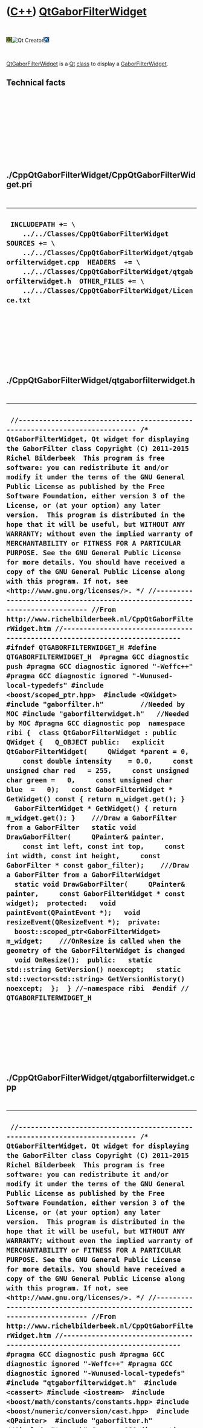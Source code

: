 



 

 

 

 

 

([C++](Cpp.htm)) [QtGaborFilterWidget](CppQtGaborFilterWidget.htm)
==================================================================

 

![Qt](PicQt.png)![Qt
Creator](PicQtCreator.png)![Lubuntu](PicLubuntu.png)

 

[QtGaborFilterWidget](CppQtGaborFilterWidget.htm) is a [Qt](CppQt.htm)
[class](CppClass.htm) to display a
[GaborFilterWidget](CppGaborFilterWidget.htm).

Technical facts
---------------

 

 

 

 

 

 

./CppQtGaborFilterWidget/CppQtGaborFilterWidget.pri
---------------------------------------------------

 

  --------------------------------------------------------------------------------------------------------------------------------------------------------------------------------------------------------------------------------------------------------------------------------------------------
  ` INCLUDEPATH += \     ../../Classes/CppQtGaborFilterWidget  SOURCES += \     ../../Classes/CppQtGaborFilterWidget/qtgaborfilterwidget.cpp  HEADERS  += \     ../../Classes/CppQtGaborFilterWidget/qtgaborfilterwidget.h  OTHER_FILES += \     ../../Classes/CppQtGaborFilterWidget/Licence.txt`
  --------------------------------------------------------------------------------------------------------------------------------------------------------------------------------------------------------------------------------------------------------------------------------------------------

 

 

 

 

 

./CppQtGaborFilterWidget/qtgaborfilterwidget.h
----------------------------------------------

 

  ------------------------------------------------------------------------------------------------------------------------------------------------------------------------------------------------------------------------------------------------------------------------------------------------------------------------------------------------------------------------------------------------------------------------------------------------------------------------------------------------------------------------------------------------------------------------------------------------------------------------------------------------------------------------------------------------------------------------------------------------------------------------------------------------------------------------------------------------------------------------------------------------------------------------------------------------------------------------------------------------------------------------------------------------------------------------------------------------------------------------------------------------------------------------------------------------------------------------------------------------------------------------------------------------------------------------------------------------------------------------------------------------------------------------------------------------------------------------------------------------------------------------------------------------------------------------------------------------------------------------------------------------------------------------------------------------------------------------------------------------------------------------------------------------------------------------------------------------------------------------------------------------------------------------------------------------------------------------------------------------------------------------------------------------------------------------------------------------------------------------------------------------------------------------------------------------------------------------------------------------------------------------------------------------------------------------------------------------------------------------------------------------------------------------------------------------------------------------------------------------------------------------------------------------------------------------------------------------------------------------------------------------------------------------------------------------------
  ` //--------------------------------------------------------------------------- /* QtGaborFilterWidget, Qt widget for displaying the GaborFilter class Copyright (C) 2011-2015 Richel Bilderbeek  This program is free software: you can redistribute it and/or modify it under the terms of the GNU General Public License as published by the Free Software Foundation, either version 3 of the License, or (at your option) any later version.  This program is distributed in the hope that it will be useful, but WITHOUT ANY WARRANTY; without even the implied warranty of MERCHANTABILITY or FITNESS FOR A PARTICULAR PURPOSE. See the GNU General Public License for more details. You should have received a copy of the GNU General Public License along with this program. If not, see <http://www.gnu.org/licenses/>. */ //--------------------------------------------------------------------------- //From http://www.richelbilderbeek.nl/CppQtGaborFilterWidget.htm //--------------------------------------------------------------------------- #ifndef QTGABORFILTERWIDGET_H #define QTGABORFILTERWIDGET_H  #pragma GCC diagnostic push #pragma GCC diagnostic ignored "-Weffc++" #pragma GCC diagnostic ignored "-Wunused-local-typedefs" #include <boost/scoped_ptr.hpp>  #include <QWidget>  #include "gaborfilter.h"         //Needed by MOC #include "gaborfilterwidget.h"   //Needed by MOC #pragma GCC diagnostic pop  namespace ribi {  class QtGaborFilterWidget : public QWidget {   Q_OBJECT public:   explicit QtGaborFilterWidget(     QWidget *parent = 0,     const double intensity    = 0.0,     const unsigned char red   = 255,     const unsigned char green =   0,     const unsigned char blue  =   0);   const GaborFilterWidget * GetWidget() const { return m_widget.get(); }   GaborFilterWidget * GetWidget() { return m_widget.get(); }    ///Draw a GaborFilter from a GaborFilter   static void DrawGaborFilter(     QPainter& painter,     const int left, const int top,     const int width, const int height,     const GaborFilter * const gabor_filter);    ///Draw a GaborFilter from a GaborFilterWidget   static void DrawGaborFilter(     QPainter& painter,     const GaborFilterWidget * const widget);  protected:   void paintEvent(QPaintEvent *);   void resizeEvent(QResizeEvent *);  private:   boost::scoped_ptr<GaborFilterWidget> m_widget;    ///OnResize is called when the geometry of the GaborFilterWidget is changed   void OnResize();  public:   static std::string GetVersion() noexcept;   static std::vector<std::string> GetVersionHistory() noexcept;  };  } //~namespace ribi  #endif // QTGABORFILTERWIDGET_H`
  ------------------------------------------------------------------------------------------------------------------------------------------------------------------------------------------------------------------------------------------------------------------------------------------------------------------------------------------------------------------------------------------------------------------------------------------------------------------------------------------------------------------------------------------------------------------------------------------------------------------------------------------------------------------------------------------------------------------------------------------------------------------------------------------------------------------------------------------------------------------------------------------------------------------------------------------------------------------------------------------------------------------------------------------------------------------------------------------------------------------------------------------------------------------------------------------------------------------------------------------------------------------------------------------------------------------------------------------------------------------------------------------------------------------------------------------------------------------------------------------------------------------------------------------------------------------------------------------------------------------------------------------------------------------------------------------------------------------------------------------------------------------------------------------------------------------------------------------------------------------------------------------------------------------------------------------------------------------------------------------------------------------------------------------------------------------------------------------------------------------------------------------------------------------------------------------------------------------------------------------------------------------------------------------------------------------------------------------------------------------------------------------------------------------------------------------------------------------------------------------------------------------------------------------------------------------------------------------------------------------------------------------------------------------------------------------------------

 

 

 

 

 

./CppQtGaborFilterWidget/qtgaborfilterwidget.cpp
------------------------------------------------

 

  ---------------------------------------------------------------------------------------------------------------------------------------------------------------------------------------------------------------------------------------------------------------------------------------------------------------------------------------------------------------------------------------------------------------------------------------------------------------------------------------------------------------------------------------------------------------------------------------------------------------------------------------------------------------------------------------------------------------------------------------------------------------------------------------------------------------------------------------------------------------------------------------------------------------------------------------------------------------------------------------------------------------------------------------------------------------------------------------------------------------------------------------------------------------------------------------------------------------------------------------------------------------------------------------------------------------------------------------------------------------------------------------------------------------------------------------------------------------------------------------------------------------------------------------------------------------------------------------------------------------------------------------------------------------------------------------------------------------------------------------------------------------------------------------------------------------------------------------------------------------------------------------------------------------------------------------------------------------------------------------------------------------------------------------------------------------------------------------------------------------------------------------------------------------------------------------------------------------------------------------------------------------------------------------------------------------------------------------------------------------------------------------------------------------------------------------------------------------------------------------------------------------------------------------------------------------------------------------------------------------------------------------------------------------------------------------------------------------------------------------------------------------------------------------------------------------------------------------------------------------------------------------------------------------------------------------------------------------------------------------------------------------------------------------------------------------------------------------------------------------------------------------------------------------------------------------------------------------------------------------------------------------------------------------------------------------------------------------------------------------------------------------------------------------------------------------------------------------------------------------------------------------------------------------------------------------------------------------------------------------------------------------------------------------------------------------------------------------------------------------------------------------------------------------------------------------------------------------------------------------------------------------------------------------------------------------------------------------------------------------------------------------------------------------------------------------------------------------------------------------------------------------------------------------------------------------------------------------------------------------------------------------------------------------------------------------------------------------------------------------------------------------------------------------------------------------------------------------------------------------------------------------------------------------------------------------------------------------------------------------------------------------------------------------------------------------------------------------------------------------------------
  ` //--------------------------------------------------------------------------- /* QtGaborFilterWidget, Qt widget for displaying the GaborFilter class Copyright (C) 2011-2015 Richel Bilderbeek  This program is free software: you can redistribute it and/or modify it under the terms of the GNU General Public License as published by the Free Software Foundation, either version 3 of the License, or (at your option) any later version.  This program is distributed in the hope that it will be useful, but WITHOUT ANY WARRANTY; without even the implied warranty of MERCHANTABILITY or FITNESS FOR A PARTICULAR PURPOSE. See the GNU General Public License for more details. You should have received a copy of the GNU General Public License along with this program. If not, see <http://www.gnu.org/licenses/>. */ //--------------------------------------------------------------------------- //From http://www.richelbilderbeek.nl/CppQtGaborFilterWidget.htm //--------------------------------------------------------------------------- #pragma GCC diagnostic push #pragma GCC diagnostic ignored "-Weffc++" #pragma GCC diagnostic ignored "-Wunused-local-typedefs" #include "qtgaborfilterwidget.h"  #include <cassert> #include <iostream>  #include <boost/math/constants/constants.hpp> #include <boost/numeric/conversion/cast.hpp>  #include <QPainter>  #include "gaborfilter.h" //#include "trace.h" #pragma GCC diagnostic pop  ribi::QtGaborFilterWidget::QtGaborFilterWidget(   QWidget *parent,   const double intensity,   const unsigned char red,   const unsigned char green,   const unsigned char blue)   : QWidget(parent),     m_widget(new GaborFilterWidget(intensity,red,green,blue)) {   assert(m_widget);   m_widget->GetGaborFilter()->m_signal_changed.connect(     boost::bind(       &ribi::QtGaborFilterWidget::repaint,       this));    m_widget->m_signal_geometry_changed.connect(     boost::bind(       &ribi::QtGaborFilterWidget::OnResize,       this));    const double pi = boost::math::constants::pi<double>();   this->GetWidget()->GetGaborFilter()->SetAngle(pi * 2.0 / 16.0);   this->GetWidget()->GetGaborFilter()->SetFrequency(16.0);   this->GetWidget()->GetGaborFilter()->SetSigma(this->GetWidget()->GetGaborFilter()->SuggestSigma(     2.0,2.0));  }  void ribi::QtGaborFilterWidget::DrawGaborFilter(     QPainter& painter,     const int left, const int top,     const int width, const int height,     const GaborFilter * const gaborfilter) {   QImage image(width,height,QImage::Format::Format_RGB32);   const double midx = static_cast<double>(left + width ) / 2.0;   const double midy = static_cast<double>(top  + height) / 2.0;   const double max = gaborfilter->GetMax();   for (int y=0; y!=height; ++y)   {     for (int x=0; x!=width; ++x)     {       ///Transform the pixels coordinat system to [-1,1] for both x and y       const double xco = (static_cast<double>(x) - midx)/midx;       const double yco = (static_cast<double>(y) - midy)/midy;       const double greyness = gaborfilter->GaborFunction(xco,yco);       const int grey_int = 128.0 + ((greyness / max) * 126.0);       const int grey_in_range = (grey_int < 0 ? 0 : (grey_int > 255 ? 255 : grey_int));       const unsigned char grey = static_cast<unsigned char>(grey_in_range);       image.setPixel(QPoint(x,y),qRgb(grey,grey,grey));     }   }   painter.drawPixmap(left,top,width,height,QPixmap::fromImage(image)); }  void ribi::QtGaborFilterWidget::DrawGaborFilter(   QPainter& painter,   const GaborFilterWidget * const widget) {   DrawGaborFilter(     painter,     widget->GetLeft(),     widget->GetTop(),     widget->GetWidth(),     widget->GetHeight(),     widget->GetGaborFilter()); }  std::string ribi::QtGaborFilterWidget::GetVersion() noexcept {   return "1.1"; }  std::vector<std::string> ribi::QtGaborFilterWidget::GetVersionHistory() noexcept {   return {     "2012-07-07: Version 1.0: initial version",     "2014-03-28: Version 1.1: replaced custom Rect class by Boost.Geometry"   }; }  ///OnResize is calgaborfilter when the geometry of the GaborFilterWidget is changed void ribi::QtGaborFilterWidget::OnResize() {   this->setGeometry(     this->GetWidget()->GetLeft(),     this->GetWidget()->GetTop(),     this->GetWidget()->GetWidth(),     this->GetWidget()->GetHeight()   );   this->repaint(); }  void ribi::QtGaborFilterWidget::paintEvent(QPaintEvent *) {   QPainter p(this);   DrawGaborFilter(p,m_widget.get()); }  void ribi::QtGaborFilterWidget::resizeEvent(QResizeEvent *) {   QRect r = this->geometry();   this->GetWidget()->SetGeometry(r.x(),r.y(),r.width(),r.height()); }`
  ---------------------------------------------------------------------------------------------------------------------------------------------------------------------------------------------------------------------------------------------------------------------------------------------------------------------------------------------------------------------------------------------------------------------------------------------------------------------------------------------------------------------------------------------------------------------------------------------------------------------------------------------------------------------------------------------------------------------------------------------------------------------------------------------------------------------------------------------------------------------------------------------------------------------------------------------------------------------------------------------------------------------------------------------------------------------------------------------------------------------------------------------------------------------------------------------------------------------------------------------------------------------------------------------------------------------------------------------------------------------------------------------------------------------------------------------------------------------------------------------------------------------------------------------------------------------------------------------------------------------------------------------------------------------------------------------------------------------------------------------------------------------------------------------------------------------------------------------------------------------------------------------------------------------------------------------------------------------------------------------------------------------------------------------------------------------------------------------------------------------------------------------------------------------------------------------------------------------------------------------------------------------------------------------------------------------------------------------------------------------------------------------------------------------------------------------------------------------------------------------------------------------------------------------------------------------------------------------------------------------------------------------------------------------------------------------------------------------------------------------------------------------------------------------------------------------------------------------------------------------------------------------------------------------------------------------------------------------------------------------------------------------------------------------------------------------------------------------------------------------------------------------------------------------------------------------------------------------------------------------------------------------------------------------------------------------------------------------------------------------------------------------------------------------------------------------------------------------------------------------------------------------------------------------------------------------------------------------------------------------------------------------------------------------------------------------------------------------------------------------------------------------------------------------------------------------------------------------------------------------------------------------------------------------------------------------------------------------------------------------------------------------------------------------------------------------------------------------------------------------------------------------------------------------------------------------------------------------------------------------------------------------------------------------------------------------------------------------------------------------------------------------------------------------------------------------------------------------------------------------------------------------------------------------------------------------------------------------------------------------------------------------------------------------------------------------------------------------------------------------------

 

 

 

 

 





 

[![Valid XHTML 1.0 Strict](valid-xhtml10.png){width="88"
height="31"}](http://validator.w3.org/check?uri=referer)

This page has been created by the [tool](Tools.htm)
[CodeToHtml](ToolCodeToHtml.htm)
